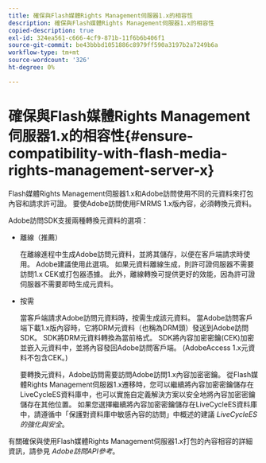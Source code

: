 ```yaml
---
title: 確保與Flash媒體Rights Management伺服器1.x的相容性
description: 確保與Flash媒體Rights Management伺服器1.x的相容性
copied-description: true
exl-id: 324ea561-c666-4cf9-871b-11f6b6b406f1
source-git-commit: be43bbbd1051886c8979ff590a3197b2a7249b6a
workflow-type: tm+mt
source-wordcount: '326'
ht-degree: 0%

---
```


# 確保與Flash媒體Rights Management伺服器1.x的相容性{#ensure-compatibility-with-flash-media-rights-management-server-x}

Flash媒體Rights Management伺服器1.x和Adobe訪問使用不同的元資料來打包內容和請求許可證。 要使Adobe訪問使用FMRMS 1.x版內容，必須轉換元資料。

Adobe訪問SDK支援兩種轉換元資料的選項：

* 離線（推薦）

   在離線進程中生成Adobe訪問元資料，並將其儲存，以便在客戶端請求時使用。 Adobe建議使用此選項。 如果元資料離線生成，則許可證伺服器不需要訪問1.x CEK或打包器憑據。 此外，離線轉換可提供更好的效能，因為許可證伺服器不需要即時生成元資料。

* 按需

   當客戶端請求Adobe訪問元資料時，按需生成該元資料。 當Adobe訪問客戶端下載1.x版內容時，它將DRM元資料（也稱為DRM頭）發送到Adobe訪問SDK。 SDK將DRM元資料轉換為當前格式。 SDK將內容加密密鑰(CEK)加密並嵌入元資料中，並將內容發回Adobe訪問客戶端。 (AdobeAccess 1.x元資料不包含CEK。)

   要轉換元資料，Adobe訪問需要訪問Adobe訪問1.x內容加密密鑰。 從Flash媒體Rights Management伺服器1.x遷移時，您可以繼續將內容加密密鑰儲存在LiveCycleES資料庫中，也可以實施自定義解決方案以安全地將內容加密密鑰儲存在其他位置。 如果您選擇繼續將內容加密密鑰儲存在LiveCycleES資料庫中，請遵循中「保護對資料庫中敏感內容的訪問」中概述的建議 *LiveCycleES的強化與安全*。

有關確保與使用Flash媒體Rights Management伺服器1.x打包的內容相容的詳細資訊，請參見 *Adobe訪問API參考*。
